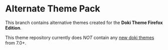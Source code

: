 # Alternate Theme Pack
This branch contains alternative themes created for the **Doki Theme Firefox Edition**.

This theme repository currently does *NOT* contain any [new doki themes](https://github.com/doki-theme/doki-theme-web/blob/master/CHANGELOG.md#700-new-themes--firefox-update) from 7.0+.